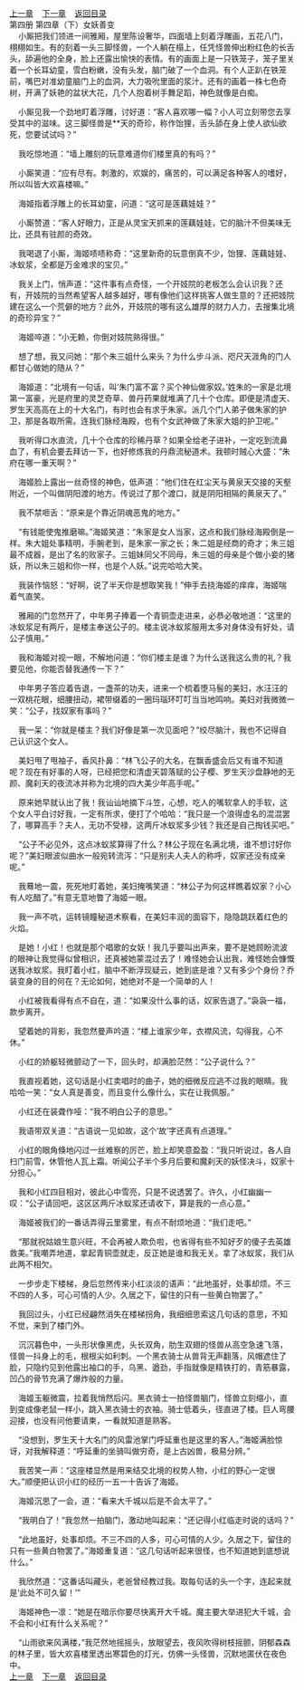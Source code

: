 
[上一章](https://github.com/xiaominghe2014/spider_book/blob/master/book/知北游/第66章.md)&nbsp;&nbsp;&nbsp;&nbsp;[下一章](https://github.com/xiaominghe2014/spider_book/blob/master/book/知北游/第68章.md)&nbsp;&nbsp;&nbsp;&nbsp;[返回目录](https://github.com/xiaominghe2014/spider_book/blob/master/book/知北游/README.md)
<br /> 第四册 第四章（下）女妖善变<br />
        小厮把我们领进一间雅厢，屋里陈设奢华，四面墙上刻着浮雕画，五花八门，栩栩如生。有的刻着一头三脚怪兽，一个人躺在榻上，任凭怪兽伸出粉红色的长舌头，舔遍他的全身，脸上还露出愉快的表情。有的画面上是一只铁笼子，笼子里关着一个长耳幼童，雪白粉嫩，没有头发，脑门破了一个血洞。有个人正趴在铁笼前，嘴巴对准幼童脑门上的血洞，大力吸吮里面的浆汁。还有的画着一株七色奇树，开满了妖艳的盆状大花，几个人抱着树手舞足蹈，神色就像是白痴。

    小厮见我一个劲地盯着浮雕，讨好道：“客人喜欢哪一幅？小人可立刻带您去享受其中的滋味。这三脚怪兽是**天的奇珍，称作饴狸，舌头舔在身上使人欲仙欲死，您要试试吗？”

    我吃惊地道：“墙上雕刻的玩意难道你们楼里真的有吗？”

    小厮笑道：“应有尽有。刺激的，欢娱的，痛苦的，可以满足各种客人的嗜好，所以叫皆大欢喜楼嘛。”

    海姬指着浮雕上的长耳幼童，问道：“这可是莲藕娃娃？”

    小厮赞道：“客人好眼力，正是从灵宝天抓来的莲藕娃娃，它的脑汁不但美味无比，还具有驻颜的奇效。

    我喝退了小厮，海姬啧啧称奇：“这里新奇的玩意倒真不少，饴狸、莲藕娃娃、冰蚁浆，全都是万金难求的宝贝。”

    我关上门，悄声道：“这件事有点奇怪，一个开妓院的老板怎么会认识我？还有，开妓院的当然希望客人越多越好，哪有像他们这样挑客人做生意的？还把妓院建在这么一个荒僻的地方？此外，开妓院的哪有这么雄厚的财力人力，去搜集北境的奇珍异宝？”

    海姬啐道：“小无赖，你倒对妓院熟得很。”

    想了想，我又问她：“那个朱三姐什么来头？为什么步斗派、咫尺天涯角的门人都甘心做她的随从？”

    海姬道：“北境有一句话，叫‘朱门富不富？买个神仙做家奴。’姓朱的一家是北境第一富豪，光是府里的灵芝奇草、兽丹药果就堆满了几十个仓库。即便是清虚天、罗生天高高在上的十大名门，有时也会有求于朱家。派几个门人弟子做朱家的护卫，那是各取所需。连我们脉经海殿，也有个女武神做了朱家大姐的护卫呢。”

    我听得口水直流，几十个仓库的珍稀丹草？如果全给老子进补，一定吃到流鼻血了，有机会要去拜访一下，也好修炼我的丹鼎流秘道术。我顿时贼心大盛：“朱府在哪一重天啊？”

    海姬脸上露出一丝奇怪的神色，低声道：“他们住在红尘天与黄泉天交接的天壑附近，一个叫做阴阳渡的地方。传说过了那个渡口，就是阴阳相隔的黄泉天了。”

    我不禁咂舌：“原来是个靠近阴魂恶鬼的地方。”

    “有钱能使鬼推磨嘛。”海姬笑道：“朱家是女人当家，这点和我们脉经海殿倒是一样。朱大姐处事精明，手腕老到，是朱家一家之长；朱二姐是经商的奇才；朱三姐最不成器，是出了名的败家子。三姐妹同父不同母，朱三姐的母亲是个做小妾的猪妖，所以朱三姐和你一样，也是个人妖。”说完哈哈大笑。

    我装作恼怒：“好啊，说了半天你是想取笑我！”伸手去挠海姬的痒痒，海姬喘着气直笑。

    雅厢的门忽然开了，中年男子捧着一个青铜壶走进来，必恭必敬地道：“这里的冰蚁浆足有两斤，是楼主奉送公子的。楼主说冰蚁浆服用太多对身体没有好处，请公子慎用。”

    我和海姬对视一眼，不解地问道：“你们楼主是谁？为什么送我这么贵的礼？我要见他，你能否替我通传一下？”

    中年男子答应着告退，一盏茶的功夫，进来一个梳着堕马髻的美妇，水汪汪的一双桃花眼，细腰扭动，裙带缀着的一圈玛瑙环叮叮当当地鸣响。美妇对我微微一笑：“公子，找奴家有事吗？”

    我一呆：“你就是楼主？我们好像是第一次见面吧？”绞尽脑汁，我也不记得自己认识这个女人。

    美妇甩了甩袖子，香风扑鼻：“林飞公子的大名，在飘香盛会后又有谁不知道呢？现在有好事的人呀，已经把您和清虚天碧落赋的公子樱、罗生天沙盘静地的无颜、魔刹天的夜流冰并称为北境的四大美少年高手呢。”

    原来她早就认出了我！我讪讪地摘下斗笠，心想，吃人的嘴软拿人的手软，这个女人平白讨好我，一定有所求，便打了个哈哈：“我只是一个浪得虚名的混混罢了，哪算高手？夫人，无功不受禄，这两斤冰蚁浆多少钱？我还是自己掏钱买吧。”

    “公子不必见外，这点冰蚁浆算得了什么？林公子现在名满北境，谁不想讨好你呢？”美妇眼波似曲水一般宛转流泻：“只是别夫人夫人的称呼，奴家还没有成亲呢。”

    我蓦地一震，死死地盯着她，美妇掩嘴笑道：“林公子为何这样瞧着奴家？小心有人吃醋了。”有意无意地瞥了海姬一眼。

    我一声不吭，运转镜瞳秘道术察看，在美妇丰润的面容下，隐隐跳跃着红色的火焰。

    是她！小红！也就是那个唱歌的女妖！我几乎要叫出声来，要不是她顾盼流波的眼神让我觉得似曾相识，还真被她蒙混过去了！难怪她会认出我，难怪她会慷慨送我冰蚁浆。我盯着小红，脑中不断浮现疑云，她到底是谁？又有多少个身份？乔装变身的目的何在？无论如何，她绝对不是一个简单的人！

    小红被我看得有点不自在，道：“如果没什么事的话，奴家告退了。”袅袅一福，款步离开。

    望着她的背影，我忽然曼声吟道：“楼上谁家少年，衣襟风流，勾得我，心不休。”

    小红的娇躯轻微颤动了一下，回头时，却满脸茫然：“公子说什么？”

    我直视着她，这句话是小红卖唱时的曲子，她的细微反应逃不过我的眼睛。我哈哈一笑：“女人真是善变，而且变什么像什么，实在让我佩服。”

    小红还在装聋作哑：“我不明白公子的意思。”

    我语带双关道：“古语说一见如故，这个‘故’字还真有点道理。”

    小红的眼角倏地闪过一丝难察的厉芒，脸上却笑意盈盈：“我只听说过，各人自扫门前雪，休管他人瓦上霜。听闻公子半个多月后要和魔刹天的妖怪决斗，奴家十分担心。”

    我和小红四目相对，彼此心中雪亮，只是不说透罢了。许久，小红幽幽一叹：“公子请回吧，这区区两斤冰蚁浆还请收下，算是我的一点心意。”

    海姬被我们的一番话弄得云里雾里，有点不耐烦地道：“我们走吧。”

    “那就祝姑娘生意兴旺，不会再被人欺负啦，也省得有些不知好歹的傻子去英雄救美。”我嘲弄地道，拿起青铜壶就走，反正她是谁和我无关。拿了冰蚁浆，我们从此两不相欠。

    一步步走下楼梯，身后忽然传来小红淡淡的语声：“此地虽好，处事却烦。不三不四的人多，可心可情的人少。久居之下，留住的只有一些黄白物罢了。”

    我回过头，小红已经翩然消失在楼梯拐角，我细细思索这几句话的意思，不知不觉，来到了楼门外。

    沉沉暮色中，一头形状像黑虎，头长双角，肋生双翅的怪兽从高空急速飞落，怪兽一抖身上的毛，根根尖如利刺。一个黑衣骑士从兽背无声翻落，风帽遮住了脸，只隐约见到他露出袖口的手，乌黑、遒劲，手指就像是精铁打的，青筋暴露，凹凸的骨节充满了爆炸般的力量。

    海姬玉躯微震，拉着我悄然后闪。黑衣骑士一拍怪兽脑门，怪兽立刻缩小，直到变成像老鼠一样小，跳入黑衣骑士的衣袖。骑士低着头，径直进了楼。巨人弯腰迎接，也没有问他要请柬，一看就知道是熟客。

    “没想到，罗生天十大名门的风雷池掌门呼延重也是这里的客人。”海姬满脸惊讶，对我解释道：“呼延重的坐骑叫做穷奇，是上古凶兽，极易分辨。”

    我苦笑一声：“这座楼显然是用来结交北境的权势人物，小红的野心一定很大。”顺便把认识小红的经历一五一十告诉了海姬。

    海姬沉思了一会，道：“看来大千城以后是不会太平了。”

    “我明白了！”我忽然一拍脑门，激动地叫起来：“还记得小红临走时说的话吗？”

    “此地虽好，处事却烦。不三不四的人多，可心可情的人少。久居之下，留住的只有一些黄白物罢了。”海姬重复道：“这几句话听起来很怪，也不知道她到底想说什么。”

    我欣然道：“这番话叫藏头，老爸曾经教过我。取每句话的头一个字，连起来就是‘此处不可久留！’”

    海姬神色一凛：“她是在暗示你要尽快离开大千城。魔主要大举进犯大千城，会不会和小红有什么关系呢？”

    “山雨欲来风满楼，”我茫然地摇摇头，放眼望去，夜风吹得树枝摇颤，阴郁森森的林子里，皆大欢喜楼里透出寒碧色的灯光，仿佛一头怪兽，沉默地匿伏在夜色中。
  <br />
[上一章](https://github.com/xiaominghe2014/spider_book/blob/master/book/知北游/第66章.md)&nbsp;&nbsp;&nbsp;&nbsp;[下一章](https://github.com/xiaominghe2014/spider_book/blob/master/book/知北游/第68章.md)&nbsp;&nbsp;&nbsp;&nbsp;[返回目录](https://github.com/xiaominghe2014/spider_book/blob/master/book/知北游/README.md)
